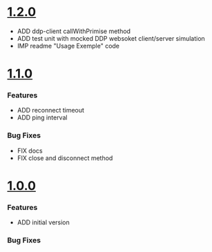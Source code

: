 # [1.2.0](2017-01-09)

* ADD ddp-client callWithPrimise method
* ADD test unit with mocked DDP websoket client/server simulation
* IMP readme "Usage Exemple" code

# [1.1.0](2016-12-15)

### Features

* ADD reconnect timeout
* ADD ping interval

### Bug Fixes
* FIX docs
* FIX close and disconnect method

# [1.0.0](2016-12-07)

### Features

* ADD initial version

### Bug Fixes
